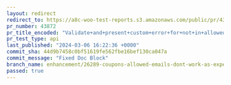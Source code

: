 ```yaml
---
layout: redirect
redirect_to: https://a8c-woo-test-reports.s3.amazonaws.com/public/pr/43872/api/index.html
pr_number: 43872
pr_title_encoded: "Validate+and+present+custom+error+for+not+in+allowed+emails+coupons"
pr_test_type: api
last_published: "2024-03-06 16:22:36 +0000"
commit_sha: 44d9b7458c0bf51619fe562fbe16bef130ca047a
commit_message: "Fixed Doc Block"
branch_name: enhancement/26289-coupons-allowed-emails-dont-work-as-expected
passed: true
---
```

